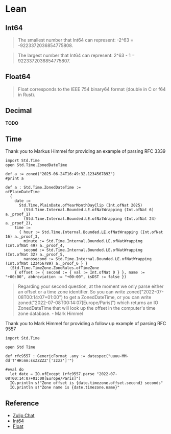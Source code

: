 # Lean

## Int64

> The smallest number that Int64 can represent: -2^63 = -9223372036854775808.

> The largest number that Int64 can represent: 2^63 - 1 = 9223372036854775807.

## Float64

> Float corresponds to the IEEE 754 binary64 format (double in C or f64 in Rust).

## Decimal

**TODO**

## Time

Thank you to Markus Himmel for providing an example of parsing RFC 3339

```
import Std.Time
open Std.Time.ZonedDateTime

def a := zoned("2025-06-24T16:49:32.123456789Z")
#print a

def a : Std.Time.ZonedDateTime :=
ofPlainDateTime
  {
    date :=
      Std.Time.PlainDate.ofYearMonthDayClip (Int.ofNat 2025)
        (Std.Time.Internal.Bounded.LE.ofNatWrapping (Int.ofNat 6) a._proof_1)
        (Std.Time.Internal.Bounded.LE.ofNatWrapping (Int.ofNat 24) a._proof_2),
    time :=
      { hour := Std.Time.Internal.Bounded.LE.ofNatWrapping (Int.ofNat 16) a._proof_3,
        minute := Std.Time.Internal.Bounded.LE.ofNatWrapping (Int.ofNat 49) a._proof_4,
        second := Std.Time.Internal.Bounded.LE.ofNatWrapping (Int.ofNat 32) a._proof_5,
        nanosecond := Std.Time.Internal.Bounded.LE.ofNatWrapping (Int.ofNat 123456789) a._proof_6 } }
  (Std.Time.TimeZone.ZoneRules.ofTimeZone
    { offset := { second := { val := Int.ofNat 0 } }, name := "+00:00", abbreviation := "+00:00", isDST := false })
```

> Regarding your second question, at the moment we only parse either an offset or a time zone identifier. So you can write zoned("2022-07-08T00:14:07+01:00") to get a ZonedDateTime, or you can write zoned("2022-07-08T00:14:07[Europe/Paris]") which returns an IO ZonedDateTime that will look up the offset in the computer's time zone database. - Mark Himmel

Thank you to Mark Himmel for providing a follow up example of parsing RFC 9557

```
import Std.Time

open Std Time

def rfc9557 : GenericFormat .any := datespec("uuuu-MM-dd'T'HH:mm:ssZZZZZ'['zzzz']'")

#eval do
  let date ← IO.ofExcept (rfc9557.parse "2022-07-08T00:14:07+01:00[Europe/Paris]")
  IO.println s!"Zone offset is {date.timezone.offset.second} seconds"
  IO.println s!"Zone name is {date.timezone.name}"
```

## Reference

* [Zulip Chat](https://leanprover.zulipchat.com/#narrow/channel/113488-general/topic/parsing.20DateTime.20in.20format.20RFC.203339.20including.20nanoseconds/with/525924778.01)
* [Int64](https://lean-lang.org/doc/reference/latest//Basic-Types/Fixed-Precision-Integers/#fixed-ints)
* [Float](https://lean-lang.org/doc/reference/latest//Basic-Types/Floating-Point-Numbers/#Float)